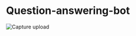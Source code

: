 # Question-answering-bot

![Capture upload](https://user-images.githubusercontent.com/26451679/231812692-5c9ba2da-e60b-41cc-8d6a-d5e58cc418d3.PNG)

